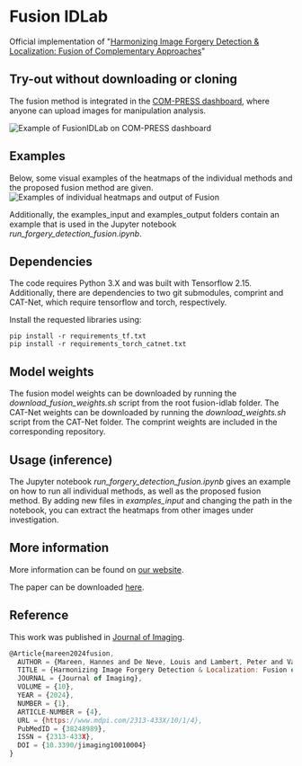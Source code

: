 # Fusion IDLab
Official implementation of "[Harmonizing Image Forgery Detection &amp; Localization: Fusion of Complementary Approaches](https://media.idlab.ugent.be/fusion-forgery-detection)"

## Try-out without downloading or cloning
The fusion method is integrated in the [COM-PRESS dashboard](https://com-press.ilabt.imec.be/home), where anyone can upload images for manipulation analysis.

![Example of FusionIDLab on COM-PRESS dashboard](https://media.idlab.ugent.be/images/posts/2023-12-25-fusion-forgery-detection.jpg)


## Examples
Below, some visual examples of the heatmaps of the individual methods and the proposed fusion method are given.
![Examples of individual heatmaps and output of Fusion](https://media.idlab.ugent.be/images/posts/2023-12-25-fusion-forgery-detection-01.jpg)

Additionally, the examples_input and examples_output folders contain an example that is used in the Jupyter notebook _run_forgery_detection_fusion.ipynb_.

## Dependencies
The code requires Python 3.X and was built with Tensorflow 2.15. Additionally, there are dependencies to two git submodules, comprint and CAT-Net, which require tensorflow and torch, respectively.

Install the requested libraries using:
```
pip install -r requirements_tf.txt
pip install -r requirements_torch_catnet.txt
```
## Model weights
The fusion model weights can be downloaded by running the _download_fusion_weights.sh_ script from the root fusion-idlab folder. The CAT-Net weights can be downloaded by running the _download_weights.sh_ script from the CAT-Net folder. The comprint weights are included in the corresponding repository.

## Usage (inference)
The Jupyter notebook _run_forgery_detection_fusion.ipynb_ gives an example on how to run all individual methods, as well as the proposed fusion method. By adding new files in _examples_input_ and changing the path in the notebook, you can extract the heatmaps from other images under investigation.

## More information
More information can be found on [our website](https://media.idlab.ugent.be/fusion-forgery-detection).

The paper can be downloaded [here](https://doi.org/10.3390/jimaging10010004).

## Reference
This work was published in [Journal of Imaging](https://www.mdpi.com/journal/jimaging).

```js
@Article{mareen2024fusion,
  AUTHOR = {Mareen, Hannes and De Neve, Louis and Lambert, Peter and Van Wallendael, Glenn},
  TITLE = {Harmonizing Image Forgery Detection & Localization: Fusion of Complementary Approaches},
  JOURNAL = {Journal of Imaging},
  VOLUME = {10},
  YEAR = {2024},
  NUMBER = {1},
  ARTICLE-NUMBER = {4},
  URL = {https://www.mdpi.com/2313-433X/10/1/4},
  PubMedID = {38248989},
  ISSN = {2313-433X},
  DOI = {10.3390/jimaging10010004}
}
```
